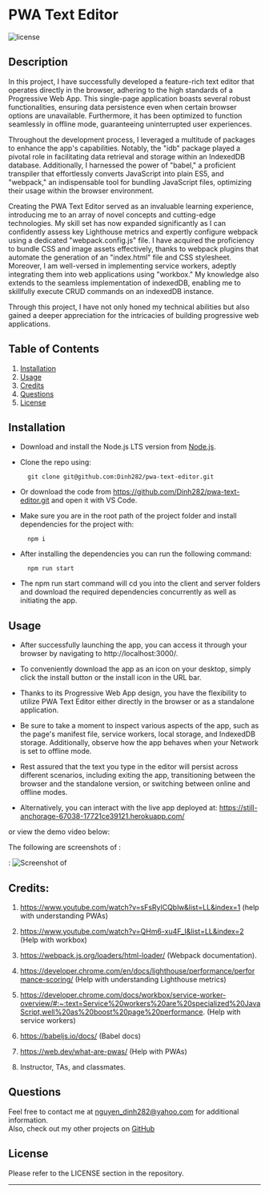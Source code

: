 # PWA Text Editor

![license](https://img.shields.io/badge/License-MIT-yellowgreen)

## Description
In this project, I have successfully developed a feature-rich text editor that operates directly in the browser, adhering to the high standards of a Progressive Web App. This single-page application boasts several robust functionalities, ensuring data persistence even when certain browser options are unavailable. Furthermore, it has been optimized to function seamlessly in offline mode, guaranteeing uninterrupted user experiences.

Throughout the development process, I leveraged a multitude of packages to enhance the app's capabilities. Notably, the "idb" package played a pivotal role in facilitating data retrieval and storage within an IndexedDB database. Additionally, I harnessed the power of "babel," a proficient transpiler that effortlessly converts JavaScript into plain ES5, and "webpack," an indispensable tool for bundling JavaScript files, optimizing their usage within the browser environment.

Creating the PWA Text Editor served as an invaluable learning experience, introducing me to an array of novel concepts and cutting-edge technologies. My skill set has now expanded significantly as I can confidently assess key Lighthouse metrics and expertly configure webpack using a dedicated "webpack.config.js" file. I have acquired the proficiency to bundle CSS and image assets effectively, thanks to webpack plugins that automate the generation of an "index.html" file and CSS stylesheet. Moreover, I am well-versed in implementing service workers, adeptly integrating them into web applications using "workbox." My knowledge also extends to the seamless implementation of indexedDB, enabling me to skillfully execute CRUD commands on an indexedDB instance.

Through this project, I have not only honed my technical abilities but also gained a deeper appreciation for the intricacies of building progressive web applications.

## Table of Contents
1. [Installation](#installation)
2. [Usage](#usage)
3. [Credits](#credits)
4. [Questions](#questions)  
5. [License](#license)


## Installation
- Download and install the Node.js LTS version from [Node.js](https://nodejs.org/en).
- Clone the repo using:

        git clone git@github.com:Dinh282/pwa-text-editor.git

- Or download the code from https://github.com/Dinh282/pwa-text-editor.git and
open it with VS Code.       
- Make sure you are in the root path of the project folder and install dependencies for the project with:

        npm i

- After installing the dependencies you can run the following command:

        npm run start

- The npm run start command will cd you into the client and server folders and download the required dependencies concurrently as well as initiating the app.


## Usage
- After successfully launching the app, you can access it through your browser by navigating to http://localhost:3000/.
- To conveniently download the app as an icon on your desktop, simply click the install button or the install icon in the URL bar.
- Thanks to its Progressive Web App design, you have the flexibility to utilize PWA Text Editor either directly in the browser or as a standalone application.
- Be sure to take a moment to inspect various aspects of the app, such as the page's manifest file, service workers, local storage, and IndexedDB storage. Additionally, observe how the app behaves when your Network is set to offline mode.
- Rest assured that the text you type in the editor will persist across different scenarios, including exiting the app, transitioning between the browser and the standalone version, or switching between online and offline modes.


- Alternatively, you can interact with the live app deployed at: https://still-anchorage-67038-17721ce39121.herokuapp.com/


or view the demo video below:


The following are screenshots of :

:
![Screenshot of ](./assets/images/)




## Credits:
1. https://www.youtube.com/watch?v=sFsRylCQblw&list=LL&index=1 (help with understanding PWAs)

2. https://www.youtube.com/watch?v=QHm6-xu4F_I&list=LL&index=2 (Help with workbox)

3. https://webpack.js.org/loaders/html-loader/ (Webpack documentation).

4. https://developer.chrome.com/en/docs/lighthouse/performance/performance-scoring/ (Help with understanding Lighthouse metrics)

5. https://developer.chrome.com/docs/workbox/service-worker-overview/#:~:text=Service%20workers%20are%20specialized%20JavaScript,well%20as%20boost%20page%20performance. (Help with service workers)

6. https://babeljs.io/docs/ (Babel docs)

7. https://web.dev/what-are-pwas/ (Help with PWAs)

8. Instructor, TAs, and classmates.

## Questions
Feel free to contact me at nguyen_dinh282@yahoo.com for additional information.  
Also, check out my other projects on [GitHub](https://github.com/Dinh282)


## License

Please refer to the LICENSE section in the repository.


---
